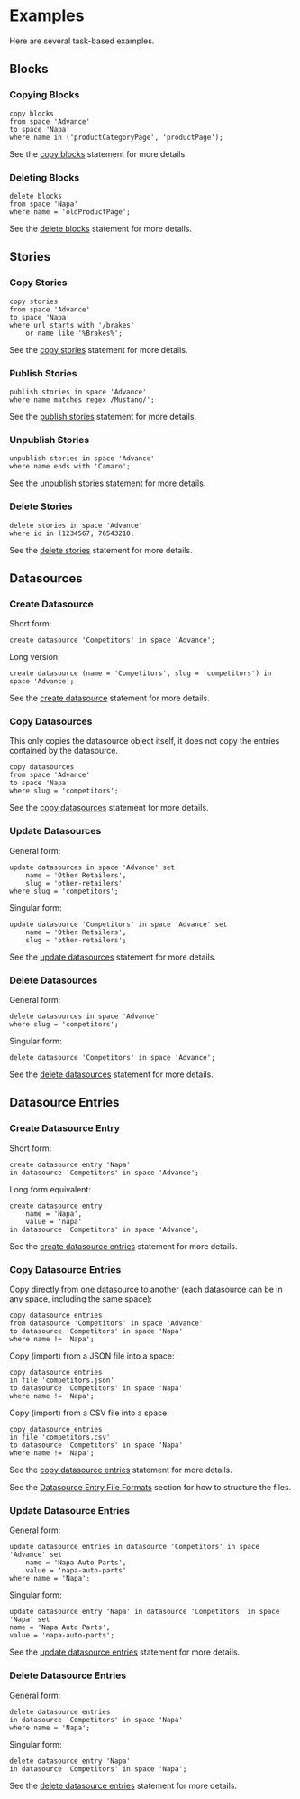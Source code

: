 # Examples

Here are several task-based examples.

## Blocks

### Copying Blocks

	copy blocks
	from space 'Advance'
	to space 'Napa'
	where name in ('productCategoryPage', 'productPage');

See the [copy blocks](copy-blocks.html) statement for more details.

### Deleting Blocks

	delete blocks
	from space 'Napa'
	where name = 'oldProductPage';

See the [delete blocks](delete-blocks.html) statement for more details.

## Stories

### Copy Stories

	copy stories
	from space 'Advance'
	to space 'Napa'
	where url starts with '/brakes'
		or name like '%Brakes%';

See the [copy stories](copy-stories.html) statement for more details.

### Publish Stories

	publish stories in space 'Advance'
	where name matches regex /Mustang/';

See the [publish stories](publish-stories.html) statement for more details.

### Unpublish Stories

	unpublish stories in space 'Advance'
	where name ends with 'Camaro';

See the [unpublish stories](unpublish-stories.html) statement for more details.

### Delete Stories

	delete stories in space 'Advance'
	where id in (1234567, 76543210;

See the [delete stories](delete-stories.html) statement for more details.

## Datasources

### Create Datasource

Short form:

	create datasource 'Competitors' in space 'Advance';

Long version:

	create datasource (name = 'Competitors', slug = 'competitors') in space 'Advance';

See the [create datasource](create-datasource.html) statement for more details.

### Copy Datasources

This only copies the datasource object itself, it does not copy the entries contained by the datasource.

	copy datasources
	from space 'Advance'
	to space 'Napa'
	where slug = 'competitors';

See the [copy datasources](copy-datasources.html) statement for more details.

### Update Datasources

General form:

	update datasources in space 'Advance' set
		name = 'Other Retailers',
		slug = 'other-retailers'
	where slug = 'competitors';

Singular form:

	update datasource 'Competitors' in space 'Advance' set
		name = 'Other Retailers',
		slug = 'other-retailers';

See the [update datasources](update-datasources.html) statement for more details.

### Delete Datasources

General form:

	delete datasources in space 'Advance'
	where slug = 'competitors';

Singular form:

	delete datasource 'Competitors' in space 'Advance';

See the [delete datasources](delete-datasources.html) statement for more details.

## Datasource Entries

### Create Datasource Entry

Short form:

	create datasource entry 'Napa'
	in datasource 'Competitors' in space 'Advance';

Long form equivalent:

	create datasource entry
		name = 'Napa',
		value = 'napa'
	in datasource 'Competitors' in space 'Advance';

See the [create datasource entries](create-datasource-entries.html) statement for more details.

### Copy Datasource Entries

Copy directly from one datasource to another (each datasource can be in any space, including the same space):

	copy datasource entries
	from datasource 'Competitors' in space 'Advance'
	to datasource 'Competitors' in space 'Napa'
	where name != 'Napa';

Copy (import) from a JSON file into a space:

	copy datasource entries
	in file 'competitors.json'
	to datasource 'Competitors' in space 'Napa'
	where name != 'Napa';

Copy (import) from a CSV file into a space:

	copy datasource entries
	in file 'competitors.csv'
	to datasource 'Competitors' in space 'Napa'
	where name != 'Napa';

See the [copy datasource entries](copy-datasource-entries.html) statement for more details.

See the [Datasource Entry File Formats](datasource-entry-file-formats.html) section for how to structure the files.

### Update Datasource Entries

General form:

	update datasource entries in datasource 'Competitors' in space 'Advance' set
		name = 'Napa Auto Parts',
		value = 'napa-auto-parts'
	where name = 'Napa';

Singular form:

	update datasource entry 'Napa' in datasource 'Competitors' in space 'Napa' set
	name = 'Napa Auto Parts',
	value = 'napa-auto-parts';

See the [update datasource entries](update-datasource-entries.html) statement for more details.

### Delete Datasource Entries

General form:

	delete datasource entries
	in datasource 'Competitors' in space 'Napa'
	where name = 'Napa';

Singular form:

	delete datasource entry 'Napa'
	in datasource 'Competitors' in space 'Napa';

See the [delete datasource entries](delete-datasource-entries.html) statement for more details.
